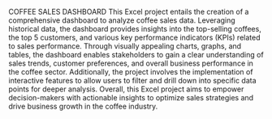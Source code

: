 COFFEE SALES DASHBOARD
This Excel project entails the creation of a comprehensive dashboard to analyze coffee sales data. 
Leveraging historical data, the dashboard provides insights into the top-selling coffees, the top 5 customers, 
and various key performance indicators (KPIs) related to sales performance. Through visually appealing charts, graphs, and tables, 
the dashboard enables stakeholders to gain a clear understanding of sales trends, customer preferences, and overall business performance in the coffee sector. 
Additionally, the project involves the implementation of interactive features to allow users to filter and drill down into specific data points for deeper analysis.
Overall, this Excel project aims to empower decision-makers with actionable insights to optimize sales strategies and drive business growth in the coffee industry.
